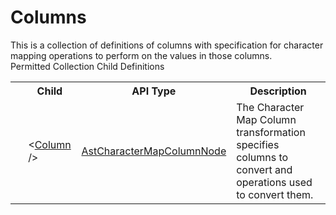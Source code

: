 # Columns

<div class="LanguageSummary"><div class ="SummaryItem">This is a collection of definitions of columns with specification for character mapping operations to perform on the values in those columns.</div></div><div class="SchemaBindingGroup"><div class="SchemaBindingGroupHeader">Permitted Collection Child Definitions</div><table id="SchemaBindingList" class="SchemaBindingList"><tbody><tr><th class="SchemaBindingIconColumnHeader">&nbsp;</th><th class="SchemaBindingNameColumnHeader">Child</th><th class="SchemaBindingTypeColumnHeader">API Type</th><th class="SchemaBindingSummaryColumnHeader">Description</th></tr><tr class="cd0"><td class="SchemaBindingIcon"><div class="NotRequired" /></td><td class="SchemaBindingName"><span class="punc">&lt;</span><a href=../api-reference/Varigence.Languages.Biml.Transformation.AstCharacterMapColumnNode.html">Column</a><span class="punc"> /&gt;</span></td><td class="SchemaBindingType"><a href="Varigence.Languages.Biml.Transformation.AstCharacterMapColumnNode.html">AstCharacterMapColumnNode</a></td><td class="SchemaBindingSummary">The Character Map Column transformation specifies columns to convert and operations used to convert them.</td></tr></tbody></table></div>